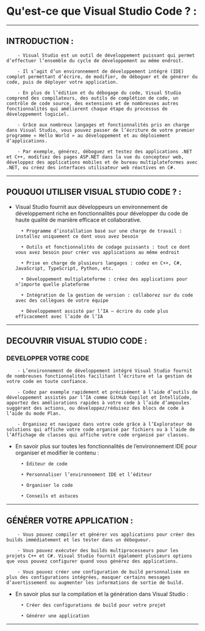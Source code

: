 # **Qu'est-ce que Visual Studio Code ? :**
---

## **INTRODUCTION :**


        - Visual Studio est un outil de développement puissant qui permet d’effectuer l’ensemble du cycle de développement au même endroit. 

        - Il s’agit d’un environnement de développement intégré (IDE) complet permettant d’écrire, de modifier, de déboguer et de générer du code, puis de déployer votre application. 

        - En plus de l’édition et du débogage du code, Visual Studio comprend des compilateurs, des outils de complétion de code, un contrôle de code source, des extensions et de nombreuses autres fonctionnalités qui améliorent chaque étape du processus de développement logiciel.

        - Grâce aux nombreux langages et fonctionnalités pris en charge dans Visual Studio, vous pouvez passer de l’écriture de votre premier programme « Hello World » au développement et au déploiement d’applications. 

        - Par exemple, générez, déboguez et testez des applications .NET et C++, modifiez des pages ASP.NET dans la vue du concepteur web, développez des applications mobiles et de bureau multiplateformes avec .NET, ou créez des interfaces utilisateur web réactives en C#.
---

## **POUQUOI UTILISER VISUAL STUDIO CODE ? :**


* Visual Studio fournit aux développeurs un environnement de développement riche en fonctionnalités pour développer du code de haute qualité de manière efficace et collaborative.

        • Programme d’installation basé sur une charge de travail : installez uniquement ce dont vous avez besoin

        • Outils et fonctionnalités de codage puissants : tout ce dont vous avez besoin pour créer vos applications au même endroit

        • Prise en charge de plusieurs langages : codez en C++, C#, JavaScript, TypeScript, Python, etc.

        • Développement multiplateforme : créez des applications pour n’importe quelle plateforme

        • Intégration de la gestion de version : collaborez sur du code avec des collègues de votre équipe

        • Développement assisté par l’IA – écrire du code plus efficacement avec l’aide de l’IA
---

## **DECOUVRIR VISUAL STUDIO CODE :**

### **DEVELOPPER VOTRE CODE**

        - L’environnement de développement intégré Visual Studio fournit de nombreuses fonctionnalités facilitant l’écriture et la gestion de votre code en toute confiance. 

        - Codez par exemple rapidement et précisément à l’aide d’outils de développement assistés par l’IA comme GitHub Copilot et IntelliCode, apportez des améliorations rapides à votre code à l’aide d’ampoules suggérant des actions, ou développez/réduisez des blocs de code à l’aide du mode Plan. 

        - Organisez et naviguez dans votre code grâce à l’Explorateur de solutions qui affiche votre code organisé par fichiers ou à l’aide de l’Affichage de classes qui affiche votre code organisé par classes.

* En savoir plus sur toutes les fonctionnalités de l’environnement IDE pour organiser et modifier le contenu :

    
        • Éditeur de code

        • Personnaliser l’environnement IDE et l’éditeur

        • Organiser le code

        • Conseils et astuces
---

## **GÉNÉRER VOTRE APPLICATION :**

        - Vous pouvez compiler et générer vos applications pour créer des builds immédiatement et les tester dans un débogueur.

        - Vous pouvez exécuter des builds multiprocesseurs pour les projets C++ et C#. Visual Studio fournit également plusieurs options que vous pouvez configurer quand vous générez des applications. 

        - Vous pouvez créer une configuration de build personnalisée en plus des configurations intégrées, masquer certains messages d’avertissement ou augmenter les informations de sortie de build.

* En savoir plus sur la compilation et la génération dans Visual Studio :

        • Créer des configurations de build pour votre projet

        • Générer une application
---